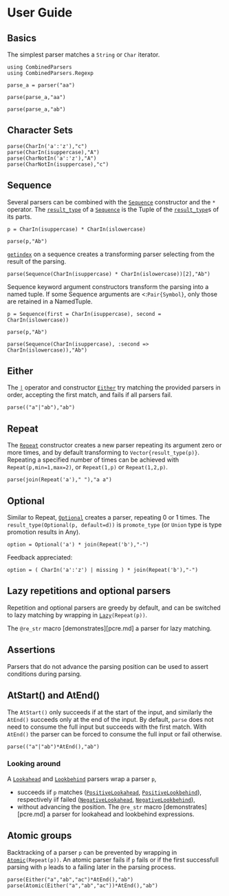 # User Guide
## Basics
The simplest parser matches a `String` or `Char` iterator.
```@setup session
using CombinedParsers
using CombinedParsers.Regexp
```
```@repl session
parse_a = parser("aa")

parse(parse_a,"aa")

parse(parse_a,"ab")
```



## Character Sets
```@repl session
parse(CharIn('a':'z'),"c")
parse(CharIn(isuppercase),"A")
parse(CharNotIn('a':'z'),"A")
parse(CharNotIn(isuppercase),"c")
```

## Sequence
Several parsers can be combined with the [`Sequence`](@ref) constructor and the `*` operator.
The [`result_type`](@ref) of a [`Sequence`](@ref) is the Tuple of the [`result_type`](@ref)s of its parts.
```@repl session
p = CharIn(isuppercase) * CharIn(islowercase)

parse(p,"Ab")
```

[`getindex`](@ref) on a sequence creates a transforming parser selecting from the result of the parsing.
```@repl session
parse(Sequence(CharIn(isuppercase) * CharIn(islowercase))[2],"Ab")
```

Sequence keyword argument constructors transform the parsing into a named tuple.
If some Sequence arguments are <:`Pair{Symbol}`, only those are retained in a NamedTuple.
```@repl session
p = Sequence(first = CharIn(isuppercase), second = CharIn(islowercase))

parse(p,"Ab")

parse(Sequence(CharIn(isuppercase), :second => CharIn(islowercase)),"Ab")

```



## Either
The [`|`](@ref) operator and constructor [`Either`](@ref) try matching the provided parsers in order, accepting the first match, and fails if all parsers fail.

```@repl session
parse(("a"|"ab"),"ab")
```

## Repeat
The [`Repeat`](@ref) constructor creates a new parser repeating its argument zero or more times, and by default transforming to
`Vector{result_type(p)}`.
Repeating a specified number of times can be achieved with `Repeat(p,min=1,max=2)`, or `Repeat(1,p)` or `Repeat(1,2,p)`.

```@repl session
parse(join(Repeat('a')," "),"a a")
```

## Optional
Similar to Repeat, [`Optional`](@ref) creates a parser, repeating 0 or 1 times. 
The `result_type(Optional(p, default=d))` is `promote_type` (or `Union` type is type promotion results in Any).

```@repl session
option = Optional('a') * join(Repeat('b'),"-")
```

Feedback appreciated:

```@repl session
option = ( CharIn('a':'z') | missing ) * join(Repeat('b'),"-")
```


## Lazy repetitions and optional parsers
Repetition and optional parsers are greedy by default, and can be switched to lazy matching by wrapping in [`Lazy`](@ref)`(Repeat(p))`.

The `@re_str` macro [demonstrates][pcre.md] a parser for lazy matching.


## Assertions
Parsers that do not advance the parsing position can be used to assert conditions during parsing.
## AtStart() and AtEnd()
The `AtStart()` only succeeds if at the start of the input, and similarly the `AtEnd()` succeeds only at the end of the input.
By default, `parse` does not need to consume the full input but succeeds with the first match.
With `AtEnd()` the parser can be forced to consume the full input or fail otherwise.
```@repl session
parse(("a"|"ab")*AtEnd(),"ab")
```

### Looking around
A [`Lookahead`](@ref) and [`Lookbehind`](@ref) parsers wrap a parser `p`, 
- succeeds iif `p` matches ([`PositiveLookahead`](@ref), [`PositiveLookbehind`](@ref)), respectively iif failed ([`NegativeLookahead`](@ref), [`NegativeLookbehind`](@ref)),
- without advancing the position.
The `@re_str` macro [demonstrates][pcre.md] a parser for lookahead and lookbehind expressions.


## Atomic groups
Backtracking of a parser `p` can be prevented by wrapping in [`Atomic`](@ref)`(Repeat(p))`.
An atomic parser fails if `p` fails or if the first successfull parsing with `p` leads to a failing later in the parsing process.


```@repl session
parse(Either("a","ab","ac")*AtEnd(),"ab")
parse(Atomic(Either("a","ab","ac"))*AtEnd(),"ab")
```

